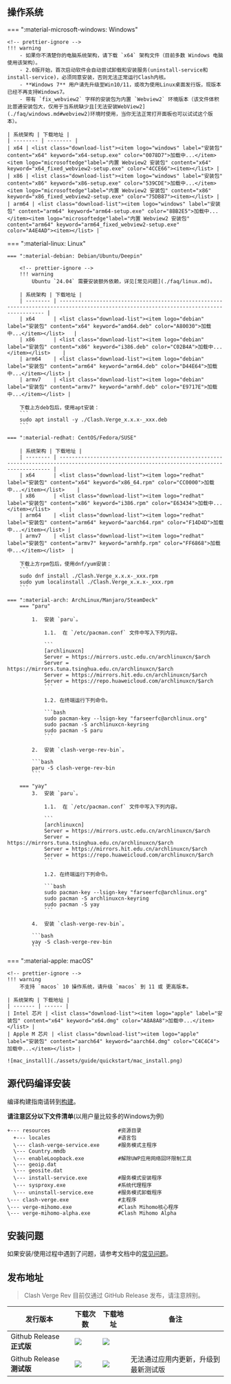 ## 操作系统

=== ":material-microsoft-windows: Windows"

    <!-- prettier-ignore -->
    !!! warning
        - 如果你不清楚你的电脑系统架构，请下载 `x64` 架构文件（目前多数 Windows 电脑使用该架构）。
        - 2.0版开始，首次启动软件会自动尝试卸载和安装服务(uninstall-service和install-service)，必须同意安装，否则无法正常运行Clash内核。
        - **Windows 7** 用户请先升级至Win10/11，或改为使用Linux桌面发行版，现版本已经不再支持Windows7。
        - 带有 `fix_webview2` 字样的安装包为内置 `Webview2` 环境版本（该文件体积比普通安装包大，仅用于当系统缺少且[无法安装WebView2](./faq/windows.md#webview2)环境时使用，当你无法正常打开面板也可以试试这个版本）。
    
    | 系统架构 | 下载地址 |
    | -------- | -------- |
    | x64 | <list class="download-list"><item logo="windows" label="安装包" content="x64" keyword="x64-setup.exe" color="0078D7">加载中...</item><item logo="microsoftedge"label="内置 Webview2 安装包" content="x64" keyword="x64_fixed_webview2-setup.exe" color="4CCE66"><item></list> |
    | x86 | <list class="download-list"><item logo="windows" label="安装包" content="x86" keyword="x86-setup.exe" color="539CDE">加载中...</item><item logo="microsoftedge"label="内置 Webview2 安装包" content="x86" keyword="x86_fixed_webview2-setup.exe" color="75DB87"><item></list> |
    | arm64 | <list class="download-list"><item logo="windows" label="安装包" content="arm64" keyword="arm64-setup.exe" color="8BB2E5">加载中...</item><item logo="microsoftedge"label="内置 Webview2 安装包" content="arm64" keyword="arm64_fixed_webview2-setup.exe" color="A4E4AD"><item></list> |

=== ":material-linux: Linux"

    === ":material-debian: Debian/Ubuntu/Deepin"
    
        <!-- prettier-ignore -->
        !!! warning
            Ubuntu `24.04` 需要安装额外依赖，详见[常见问题](./faq/linux.md)。
    
        | 系统架构 | 下载地址 |
        | -------- | --------------------------------------------------------------------------------------------------------------------------------------- |
        | x64      | <list class="download-list"><item logo="debian" label="安装包" content="x64" keyword="amd64.deb" color="A80030">加载中...</item></list>   |
        | x86      | <list class="download-list"><item logo="debian" label="安装包" content="x86" keyword="i386.deb" color="C02B4A">加载中...</item></list>    |
        | arm64    | <list class="download-list"><item logo="debian" label="安装包" content="arm64" keyword="arm64.deb" color="D44E64">加载中...</item></list> |
        | armv7    | <list class="download-list"><item logo="debian" label="安装包" content="armv7" keyword="armhf.deb" color="E9717E">加载中...</item></list> |
    
        下载上方deb包后，使用apt安装：
        ```
        sudo apt install -y ./Clash.Verge_x.x.x-_xxx.deb
        ```
    
    === ":material-redhat: CentOS/Fedora/SUSE"
    
        | 系统架构 | 下载地址 |
        | -------- | ----------------------------------------------------------------------------------------------------------------------------------------- |
        | x64      | <list class="download-list"><item logo="redhat" label="安装包" content="x64" keyword="x86_64.rpm" color="CC0000">加载中...</item></list>    |
        | x86      | <list class="download-list"><item logo="redhat" label="安装包" content="x86" keyword="i386.rpm" color="E63434">加载中...</item></list>      |
        | arm64    | <list class="download-list"><item logo="redhat" label="安装包" content="arm64" keyword="aarch64.rpm" color="F14D4D">加载中...</item></list> |
        | armv7    | <list class="download-list"><item logo="redhat" label="安装包" content="armv7" keyword="armhfp.rpm" color="FF6868">加载中...</item></list>  |
    
        下载上方rpm包后，使用dnf/yum安装：
        ```
        sudo dnf install ./Clash.Verge_x.x.x-_xxx.rpm
        sudo yum localinstall ./Clash.Verge_x.x.x-_xxx.rpm
        ```
    
    === ":material-arch: ArchLinux/Manjaro/SteamDeck"
        === "paru"
    
            1.  安装 `paru`。
    
                1.1.  在 `/etc/pacman.conf` 文件中写入下列内容。
    
                ```
                [archlinuxcn]
                Server = https://mirrors.ustc.edu.cn/archlinuxcn/$arch
                Server = https://mirrors.tuna.tsinghua.edu.cn/archlinuxcn/$arch
                Server = https://mirrors.hit.edu.cn/archlinuxcn/$arch
                Server = https://repo.huaweicloud.com/archlinuxcn/$arch
                ```
    
                1.2. 在终端运行下列命令。
    
                ```bash
                sudo pacman-key --lsign-key "farseerfc@archlinux.org"
                sudo pacman -S archlinuxcn-keyring
                sudo pacman -S paru
                ```
    
            2.  安装 `clash-verge-rev-bin`。
    
            ```bash
            paru -S clash-verge-rev-bin
            ```
    
        === "yay"
            3.  安装 `paru`。
    
                1.1.  在 `/etc/pacman.conf` 文件中写入下列内容。
    
                ```
                [archlinuxcn]
                Server = https://mirrors.ustc.edu.cn/archlinuxcn/$arch
                Server = https://mirrors.tuna.tsinghua.edu.cn/archlinuxcn/$arch
                Server = https://mirrors.hit.edu.cn/archlinuxcn/$arch
                Server = https://repo.huaweicloud.com/archlinuxcn/$arch
                ```
    
                1.2. 在终端运行下列命令。
    
                ```bash
                sudo pacman-key --lsign-key "farseerfc@archlinux.org"
                sudo pacman -S archlinuxcn-keyring
                sudo pacman -S yay
                ```
    
            4.  安装 `clash-verge-rev-bin`。
    
            ```bash
            yay -S clash-verge-rev-bin
            ```

=== ":material-apple: macOS"

    <!-- prettier-ignore -->
    !!! warning
        不支持 `macos` 10 操作系统，请升级 `macos` 到 11 或 更高版本。
    
    | 系统架构 | 下载地址 |
    | ------- | ------ |
    | Intel 芯片 | <list class="download-list"><item logo="apple" label="安装包" content="x64" keyword="x64.dmg" color="A8A8A8">加载中...</item></list> |
    | Apple M 芯片 | <list class="download-list"><item logo="apple" label="安装包" content="aarch64" keyword="aarch64.dmg" color="C4C4C4">加载中...</item></list> |
    
    ![mac_install](./assets/guide/quickstart/mac_install.png)

## 源代码编译安装

编译构建指南请转到[构建](https://github.com/clash-verge-rev/clash-verge-rev/blob/main/CONTRIBUTING.md)。

**请注意区分以下文件清单**(以用户量比较多的Windows为例)

```shell
+--- resources 						#资源目录
  +--- locales 						#语言包
  \--- clash-verge-service.exe  	#服务模式主程序
  \--- Country.mmdb
  \--- enableLoopback.exe			#解除UWP应用网络回环限制工具
  \--- geoip.dat
  \--- geosite.dat
  \--- install-service.exe			#服务模式安装程序
  \--- sysproxy.exe					#系统代理程序
  \--- uninstall-service.exe		#服务模式卸载程序
\--- clash-verge.exe				#主程序
\--- verge-mihomo.exe				#Clash Mihomo核心程序
\--- verge-mihomo-alpha.exe			#Clash Mihomo Alpha
```

## 安装问题

如果安装/使用过程中遇到了问题，请参考文档中的[常见问题](./faq/windows.md)。

## 发布地址

> Clash Verge Rev 目前仅通过 GitHub Release 发布，请注意辨别。

| 发行版本                  | 下载次数                                                                                                          | 下载地址                                                                                                                                                                                | 备注                                 |
| ------------------------- | ----------------------------------------------------------------------------------------------------------------- | --------------------------------------------------------------------------------------------------------------------------------------------------------------------------------------- | ------------------------------------ |
| Github Release **正式版** | <img src="https://img.shields.io/github/downloads/clash-verge-rev/clash-verge-rev/latest/total?label=@latest">    | <a href='https://github.com/clash-verge-rev/clash-verge-rev/releases/latest' target="_blank"><img src="https://img.shields.io/github/v/release/clash-verge-rev/clash-verge-rev"></a>    |                                      |
| Github Release **测试版** | <img src="https://img.shields.io/github/downloads-pre/clash-verge-rev/clash-verge-rev/latest/total?label=@alpha"> | <a href='https://github.com/clash-verge-rev/clash-verge-rev/releases/tag/alpha' target="_blank"><img src="https://img.shields.io/github/v/release/clash-verge-rev/clash-verge-rev"></a> | 无法通过应用内更新，升级到最新测试版 |

<script>
const fileList = [];
const divList = document.querySelectorAll("list item");
const githubLink = "https://github.com/clash-verge-rev/clash-verge-rev/releases";
(async () => {
  const link = "https://api.github.com/repos/clash-verge-rev/clash-verge-rev/releases/latest";
  const { assets } = await fetch(link).then((r) => r.json());
  for (const { name, browser_download_url: url } of assets) {
    fileList.push({ name, url });
  }
  for (const div of divList) {
    const logo = div.getAttribute("logo");
    const label = div.getAttribute("label");
    const keyword = div.getAttribute("keyword");
    const content = div.getAttribute("content");
    const color = div.getAttribute("color") ?? "44CC11";
    div.innerHTML = fileList.map(({ name, url }) => {
      if (name.endsWith(keyword)) {
        const a = document.createElement("a");
        a.href = url;
        const img = document.createElement("img");
        img.src = `https://img.shields.io/badge/${label}-${content}-${color}?logo=${logo}`;
        a.appendChild(img);
        return a.outerHTML;
      }
      return "";
    }).join("");
  }
})();
</script>
<style>
list{
  display: flex;
  gap: 8px;
}
</style>
